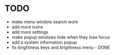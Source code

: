 # TODO
- make menu window search work
- add more icons
- add more settings
- make popup windows hide when they lose focus
- add a system information popup
- fix brightness keys and brightness menu - DONE